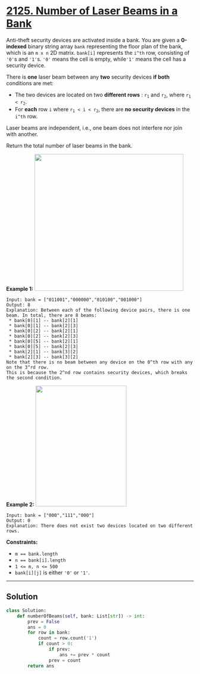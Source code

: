 # [2125. Number of Laser Beams in a Bank](https://leetcode.com/problems/number-of-laser-beams-in-a-bank/description/?envType=daily-question&envId=2025-10-25)

Anti-theft security devices are activated inside a bank. You are given a **0-indexed**  binary string array <code>bank</code> representing the floor plan of the bank, which is an <code>m x n</code> 2D matrix. <code>bank[i]</code> represents the <code>i^th</code> row, consisting of <code>'0'</code>s and <code>'1'</code>s. <code>'0'</code> means the cell is empty, while<code>'1'</code> means the cell has a security device.

There is **one**  laser beam between any **two**  security devices **if both**  conditions are met:

- The two devices are located on two **different rows** : <code>r<sub>1</sub></code> and <code>r<sub>2</sub></code>, where <code>r<sub>1</sub> < r<sub>2</sub></code>.
- For **each**  row <code>i</code> where <code>r<sub>1</sub> < i < r<sub>2</sub></code>, there are **no security devices**  in the <code>i^th</code> row.

Laser beams are independent, i.e., one beam does not interfere nor join with another.

Return the total number of laser beams in the bank.

**Example 1:** 
<img alt="" src="https://assets.leetcode.com/uploads/2021/12/24/laser1.jpg" style="width: 400px; height: 368px;">

```
Input: bank = ["011001","000000","010100","001000"]
Output: 8
Explanation: Between each of the following device pairs, there is one beam. In total, there are 8 beams:
 * bank[0][1] -- bank[2][1]
 * bank[0][1] -- bank[2][3]
 * bank[0][2] -- bank[2][1]
 * bank[0][2] -- bank[2][3]
 * bank[0][5] -- bank[2][1]
 * bank[0][5] -- bank[2][3]
 * bank[2][1] -- bank[3][2]
 * bank[2][3] -- bank[3][2]
Note that there is no beam between any device on the 0^th row with any on the 3^rd row.
This is because the 2^nd row contains security devices, which breaks the second condition.
```

**Example 2:** 
<img alt="" src="https://assets.leetcode.com/uploads/2021/12/24/laser2.jpg" style="width: 244px; height: 325px;">

```
Input: bank = ["000","111","000"]
Output: 0
Explanation: There does not exist two devices located on two different rows.
```

**Constraints:** 

- <code>m == bank.length</code>
- <code>n == bank[i].length</code>
- <code>1 <= m, n <= 500</code>
- <code>bank[i][j]</code> is either <code>'0'</code> or <code>'1'</code>.

---

## Solution

```python
class Solution:
    def numberOfBeams(self, bank: List[str]) -> int:
        prev = False
        ans = 0
        for row in bank:
            count = row.count('1')
            if count > 0:
                if prev:
                    ans += prev * count
                prev = count
        return ans
```